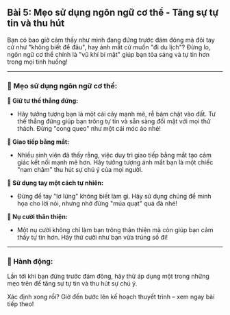## Bài 5: Mẹo sử dụng ngôn ngữ cơ thể - Tăng sự tự tin và thu hút

Bạn có bao giờ cảm thấy như mình đang đứng trước đám đông mà đôi tay cứ như "không biết để đâu", hay ánh mắt cứ muốn "đi du lịch"? Đừng lo, ngôn ngữ cơ thể chính là "vũ khí bí mật" giúp bạn tỏa sáng và tự tin hơn trong mọi tình huống!

---

### 📌 Mẹo sử dụng ngôn ngữ cơ thể:

**🔹 Giữ tư thế thẳng đứng:**
- Hãy tưởng tượng bạn là một cái cây mạnh mẽ, rễ bám chặt vào đất. Tư thế thẳng đứng giúp bạn trông tự tin và sẵn sàng đối mặt với mọi thử thách. Đừng "cong queo" như một cái móc áo nhé!

**🔹 Giao tiếp bằng mắt:**
- Nhiều sinh viên đã thấy rằng, việc duy trì giao tiếp bằng mắt tạo cảm giác kết nối mạnh mẽ hơn. Hãy tưởng tượng ánh mắt bạn là một chiếc "nam châm" thu hút sự chú ý của mọi người.

**🔹 Sử dụng tay một cách tự nhiên:**
- Đừng để tay "lơ lửng" không biết làm gì. Hãy sử dụng chúng để minh họa cho lời nói, nhưng nhớ đừng "múa quạt" quá đà nhé!

**🔹 Nụ cười thân thiện:**
- Một nụ cười không chỉ làm bạn trông thân thiện mà còn giúp bạn cảm thấy tự tin hơn. Hãy thử cười như bạn vừa trúng số đi!

---

### 🚀 Hành động:

Lần tới khi bạn đứng trước đám đông, hãy thử áp dụng một trong những mẹo trên để tăng sự tự tin và thu hút sự chú ý.

Xác định xong rồi? Giờ đến bước lên kế hoạch thuyết trình – xem ngay bài tiếp theo!